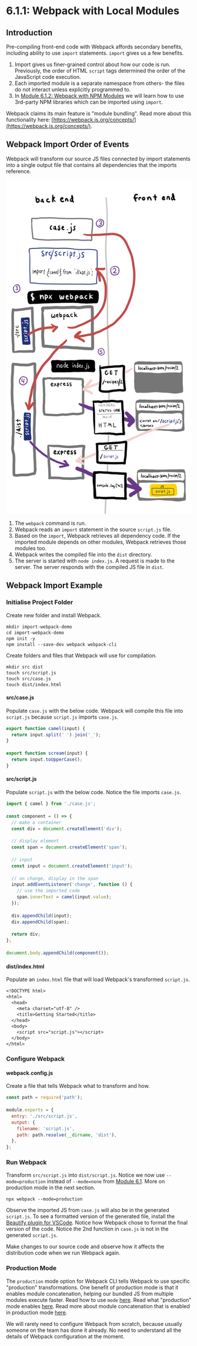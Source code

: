 # 6.1.1: Webpack with Local Modules

## Introduction

Pre-compiling front-end code with Webpack affords secondary benefits, including ability to use `import` statements. `import` gives us a few benefits.

1. Import gives us finer-grained control about how our code is run. Previously, the order of HTML `script` tags determined the order of the JavaScript code execution.
2. Each imported module is a separate namespace from others- the files do not interact unless explicitly programmed to.
3. In [Module 6.1.2: Webpack with NPM Modules](6.1.2-webpack-with-npm-modules.md) we will learn how to use 3rd-party NPM libraries which can be imported using `import`.

Webpack claims its main feature is "module bundling". Read more about this functionality here: [https://webpack.js.org/concepts/](https://webpack.js.org/concepts/).

## Webpack Import Order of Events

Webpack will transform our source JS files connected by import statements into a single output file that contains all dependencies that the imports reference.

![](../../.gitbook/assets/webpack-import-2.jpg)

1. The `webpack` command is run.
2. Webpack reads an `import` statement in the source `script.js` file.
3. Based on the `import`, Webpack retrieves all dependency code. If the imported module depends on other modules, Webpack retrieves those modules too.
4. Webpack writes the compiled file into the `dist` directory.
5. The server is started with `node index.js`. A request is made to the server. The server responds with the compiled JS file in `dist`.

## Webpack Import Example

### Initialise Project Folder

Create new folder and install Webpack.

```text
mkdir import-webpack-demo
cd import-webpack-demo
npm init -y
npm install --save-dev webpack webpack-cli
```

Create folders and files that Webpack will use for compilation.

```text
mkdir src dist
touch src/script.js
touch src/case.js
touch dist/index.html
```

#### src/case.js

Populate `case.js` with the below code. Webpack will compile this file into `script.js` because `script.js` imports `case.js`.

```javascript
export function camel(input) {
  return input.split(' ').join('_');
}

export function scream(input) {
  return input.toUpperCase();
}
```

#### src/script.js

Populate `script.js` with the below code. Notice the file imports `case.js`.

```javascript
import { camel } from './case.js';

const component = () => {
  // make a container
  const div = document.createElement('div');

  // display element
  const span = document.createElement('span');

  // input
  const input = document.createElement('input');

  // on change, display in the span
  input.addEventListener('change', function () {
    // use the imported code
    span.innerText = camel(input.value);
  });

  div.appendChild(input);
  div.appendChild(span);

  return div;
};

document.body.appendChild(component());
```

#### dist/index.html

Populate an `index.html` file that will load Webpack's transformed `script.js`.

```markup
<!DOCTYPE html>
<html>
  <head>
    <meta charset="utf-8" />
    <title>Getting Started</title>
  </head>
  <body>
    <script src="script.js"></script>
  </body>
</html>
```

### Configure Webpack

#### webpack.config.js

Create a file that tells Webpack what to transform and how.

```javascript
const path = require('path');

module.exports = {
  entry: './src/script.js',
  output: {
    filename: 'script.js',
    path: path.resolve(__dirname, 'dist'),
  },
};
```

### Run Webpack

Transform `src/script.js` into `dist/script.js`. Notice we now use `--mode=production` instead of `--mode=none` from [Module 6.1](./#run-webpack). More on production mode in the next section.

```text
npx webpack --mode=production
```

Observe the imported JS from `case.js` will also be in the generated `script.js`. To see a formatted version of the generated file, install the [Beautify plugin for VSCode](https://marketplace.visualstudio.com/items?itemName=HookyQR.beautify). Notice how Webpack chose to format the final version of the code. Notice the 2nd function in `case.js` is not in the generated `script.js`.

Make changes to our source code and observe how it affects the distribution code when we run Webpack again.

### Production Mode

The `production` mode option for Webpack CLI tells Webpack to use specific "production" transformations. One benefit of production mode is that it enables module concatenation, helping our bundled JS from multiple modules execute faster. Read how to use `mode` [here](https://webpack.js.org/configuration/mode/). Read what "production" mode enables [here](https://webpack.js.org/configuration/mode/#mode-production). Read more about module concatenation that is enabled in production mode [here](https://webpack.js.org/plugins/module-concatenation-plugin/).

We will rarely need to configure Webpack from scratch, because usually someone on the team has done it already. No need to understand all the details of Webpack configuration at the moment.

